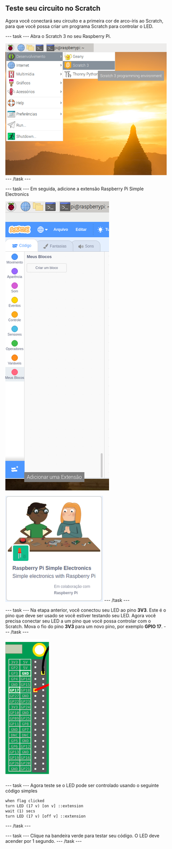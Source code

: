 ## Teste seu circuito no Scratch

Agora você conectará seu circuito e a primeira cor de arco-íris ao Scratch, para que você possa criar um programa Scratch para controlar o LED.

--- task --- Abra o Scratch 3 no seu Raspberry Pi.

![abrir-scratch](images/open-scratch.png) --- /task ---

--- task --- Em seguida, adicione a extensão Raspberry Pi Simple Electronics

![adicionar-extensão](images/add-extension.png)

![simple-electronics](images/simple-electronics.png) --- /task ---

--- task --- Na etapa anterior, você conectou seu LED ao pino **3V3**. Este é o pino que deve ser usado se você estiver testando seu LED. Agora você precisa conectar seu LED a um pino que você possa controlar com o Scratch. Mova o fio do pino **3V3** para um novo pino, por exemplo **GPIO 17**. --- /task ---

![Mover Pino](images/movepin.png)

--- task --- Agora teste se o LED pode ser controlado usando o seguinte código simples

```blocks3
when flag clicked
turn LED (17 v) [on v] ::extension
wait (1) secs
turn LED (17 v) [off v] ::extension
```

--- /task ---

--- task --- Clique na bandeira verde para testar seu código. O LED deve acender por 1 segundo. --- /task ---